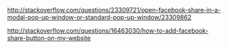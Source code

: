http://stackoverflow.com/questions/23309721/open-facebook-share-in-a-modal-pop-up-window-or-standard-pop-up-window/23309862

http://stackoverflow.com/questions/16463030/how-to-add-facebook-share-button-on-my-website

